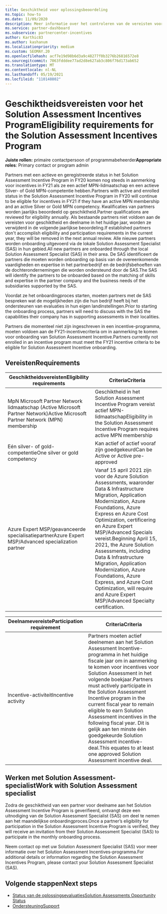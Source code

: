 ```yaml
---
title: Geschiktheid voor oplossingsbeoordeling
ms.topic: how-to
ms.date: 11/09/2020
description: Meer informatie over het controleren van de vereisten voor geschiktheid voor deelname aan het Solution Assessment Incentives Programma.
ms.service: partner-dashboard
ms.subservice: partnercenter-incentives
author: Karthic83
ms.author: kashanum
ms.localizationpriority: medium
ms.custom: SEOMAY.20
ms.openlocfilehash: acf7e19d98b6d3a9c48277f0b3276b26816572e8
ms.sourcegitcommit: 7063fdddee77ad2d8e627ab3c806f76d173ab652
ms.translationtype: MT
ms.contentlocale: nl-NL
ms.lasthandoff: 05/19/2021
ms.locfileid: "110148802"
---
```

# <a name="eligibility-requirements-for-the-solution-assessment-incentives-program"></a><span data-ttu-id="033ff-103">Geschiktheidsvereisten voor het Solution Assessment Incentives Program</span><span class="sxs-lookup"><span data-stu-id="033ff-103">Eligibility requirements for the Solution Assessment Incentives Program</span></span>

<span data-ttu-id="033ff-104">**Juiste rollen:** primaire contactpersoon of programmabeheerder</span><span class="sxs-lookup"><span data-stu-id="033ff-104">**Appropriate roles**: Primary contact or program admin</span></span>

<span data-ttu-id="033ff-105">Partners met een actieve en geregistreerde status in het Solution Assessment Incentive Program in FY20 komen nog steeds in aanmerking voor incentives in FY21 als ze een actief MPN-lidmaatschap en een actieve Silver- of Gold MPN-competentie hebben.</span><span class="sxs-lookup"><span data-stu-id="033ff-105">Partners with active and enrolled status in the Solution Assessment Incentive Program in FY20 will continue to be eligible for incentives in FY21 if they have an active MPN membership and an active Silver or Gold MPN competency.</span></span> <span data-ttu-id="033ff-106">Kwalificaties van partners worden jaarlijks beoordeeld op geschiktheid.</span><span class="sxs-lookup"><span data-stu-id="033ff-106">Partner qualifications are reviewed for eligibility annually.</span></span> <span data-ttu-id="033ff-107">Als bestaande partners niet voldoen aan de vereisten voor geschiktheid en deelname in het huidige jaar, worden ze verwijderd in de volgende jaarlijkse beoordeling.</span><span class="sxs-lookup"><span data-stu-id="033ff-107">If established partners don't accomplish eligibility and participation requirements in the current year, they will be removed in the next annual review.</span></span> <span data-ttu-id="033ff-108">Alle nieuwe partners worden onboarding uitgevoerd via de lokale Solution Assessment Specialist (SAS) in hun gebied.</span><span class="sxs-lookup"><span data-stu-id="033ff-108">All new partners are onboarded through the local Solution Assessment Specialist (SAS) in their area.</span></span> <span data-ttu-id="033ff-109">De SAS identificeert de partners die moeten worden onboarding op basis van de overeenkomende vaardigheden en expertise in het partnerbedrijf en de bedrijfsbehoeften van de dochterondernemingen die worden ondersteund door de SAS.</span><span class="sxs-lookup"><span data-stu-id="033ff-109">The SAS will identify the partners to be onboarded based on the matching of skills and expertise in the partner company and the business needs of the subsidiaries supported by the SAS.</span></span>

<span data-ttu-id="033ff-110">Voordat ze het onboardingproces starten, moeten partners met de SAS bespreken wat de mogelijkheden zijn die hun bedrijf heeft bij het ondersteunen van evaluaties in hun eigen landinstellingen.</span><span class="sxs-lookup"><span data-stu-id="033ff-110">Prior to starting the onboarding process, partners will need to discuss with the SAS the capabilities their company has in supporting assessments in their localities.</span></span>

<span data-ttu-id="033ff-111">Partners die momenteel niet zijn ingeschreven in een incentive-programma, moeten voldoen aan de FY21-incentivecriteria om in aanmerking te komen voor onboarding van Solution Assessment Incentive.</span><span class="sxs-lookup"><span data-stu-id="033ff-111">Partners currently not enrolled in an incentive program must meet the FY21 incentive criteria to be eligible for Solution Assessment Incentive onboarding.</span></span>

## <a name="requirements"></a><span data-ttu-id="033ff-112">Vereisten</span><span class="sxs-lookup"><span data-stu-id="033ff-112">Requirements</span></span>

|<span data-ttu-id="033ff-113">**Geschiktheidsvereisten**</span><span class="sxs-lookup"><span data-stu-id="033ff-113">**Eligibility requirements**</span></span>|<span data-ttu-id="033ff-114">**Criteria**</span><span class="sxs-lookup"><span data-stu-id="033ff-114">**Criteria**</span></span>|
|-----------------------|------------------|
|<span data-ttu-id="033ff-115">MpN Microsoft Partner Network lidmaatschap (Active Microsoft Partner Network)</span><span class="sxs-lookup"><span data-stu-id="033ff-115">Active Microsoft Partner Network (MPN) membership</span></span>|<span data-ttu-id="033ff-116">Geschiktheid in het Solution Assessment Incentive Program vereist actief MPN-lidmaatschap</span><span class="sxs-lookup"><span data-stu-id="033ff-116">Eligibility in the Solution Assessment Incentive Program requires active MPN membership</span></span>|
|<span data-ttu-id="033ff-117">Eén silver- of gold-competentie</span><span class="sxs-lookup"><span data-stu-id="033ff-117">One silver or gold competency</span></span>|<span data-ttu-id="033ff-118">Kan actief of actief vooraf zijn goedgekeurd</span><span class="sxs-lookup"><span data-stu-id="033ff-118">Can be Active or Active pre-approved</span></span>|
|<span data-ttu-id="033ff-119">Azure Expert MSP/geavanceerde specialisatiepartner</span><span class="sxs-lookup"><span data-stu-id="033ff-119">Azure Expert MSP/Advanced specialization partner</span></span>|<span data-ttu-id="033ff-120">Vanaf 15 april 2021 zijn voor de Azure Solution Assessments, waaronder Data & Infrastructure Migration, Application Modernization, Azure Foundations, Azure Express en Azure Cost Optimization, certificering en Azure Expert MSP/Advanced Specials vereist.</span><span class="sxs-lookup"><span data-stu-id="033ff-120">Beginning April 15, 2021, the Azure Solution Assessments, including Data & Infrastructure Migration, Application Modernization, Azure Foundations, Azure Express, and Azure Cost Optimization, will require and Azure Expert MSP/Advanced Specialty certification.</span></span>|

|<span data-ttu-id="033ff-121">**Deelnamevereiste**</span><span class="sxs-lookup"><span data-stu-id="033ff-121">**Participation requirement**</span></span>|<span data-ttu-id="033ff-122">**Criteria**</span><span class="sxs-lookup"><span data-stu-id="033ff-122">**Criteria**</span></span>|
|-------------------------|-------------------------------------|
|<span data-ttu-id="033ff-123">Incentive-activiteit</span><span class="sxs-lookup"><span data-stu-id="033ff-123">Incentive activity</span></span>|<span data-ttu-id="033ff-124">Partners moeten actief deelnemen aan het Solution Assessment Incentive-programma in het huidige fiscale jaar om in aanmerking te komen voor incentives voor Solution Assessment in het volgende boekjaar.</span><span class="sxs-lookup"><span data-stu-id="033ff-124">Partners must actively participate in the Solution Assessment Incentive program in the current fiscal year to remain eligible to earn Solution Assessment incentives in the following fiscal year.</span></span> <span data-ttu-id="033ff-125">Dit is gelijk aan ten minste één goedgekeurde Solution Assessment incentive-deal.</span><span class="sxs-lookup"><span data-stu-id="033ff-125">This equates to at least one approved Solution Assessment incentive deal.</span></span>|

## <a name="work-with-solution-assessment-specialist"></a><span data-ttu-id="033ff-126">Werken met Solution Assessment-specialist</span><span class="sxs-lookup"><span data-stu-id="033ff-126">Work with Solution Assessment specialist</span></span>

<span data-ttu-id="033ff-127">Zodra de geschiktheid van een partner voor deelname aan het Solution Assessment Incentive Program is geverifieerd, ontvangt deze een uitnodiging van de Solution Assessment Specialist (SAS) om deel te nemen aan het maandelijkse onboardingproces.</span><span class="sxs-lookup"><span data-stu-id="033ff-127">Once a partner’s eligibility for participation in the Solution Assessment Incentive Program is verified, they will receive an invitation from their Solution Assessment Specialist (SAS) to participate in the monthly onboarding process.</span></span>

<span data-ttu-id="033ff-128">Neem contact op met uw Solution Assessment Specialist (SAS) voor meer informatie over het Solution Assessment Incentives-programma.</span><span class="sxs-lookup"><span data-stu-id="033ff-128">For additional details or information regarding the Solution Assessment Incentives Program, please contact your Solution Assessment Specialist (SAS).</span></span>

## <a name="next-steps"></a><span data-ttu-id="033ff-129">Volgende stappen</span><span class="sxs-lookup"><span data-stu-id="033ff-129">Next steps</span></span>

- [<span data-ttu-id="033ff-130">Status van de oplossingsevaluaties</span><span class="sxs-lookup"><span data-stu-id="033ff-130">Solution Assessments Opportunity Status</span></span>](chip-solution-assessment.md)
- [<span data-ttu-id="033ff-131">Ondersteuning</span><span class="sxs-lookup"><span data-stu-id="033ff-131">Support</span></span>](report-problems-with-partner-center.md)









